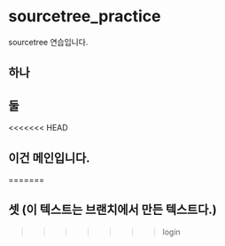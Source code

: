 # sourcetree_practice
sourcetree 연습입니다.

## 하나 

## 둘

<<<<<<< HEAD
## 이건 메인입니다.
=======
## 셋 (이 텍스트는 브랜치에서 만든 텍스트다.)
>>>>>>> login
